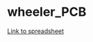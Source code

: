 # wheeler_PCB
[Link to spreadsheet](https://docs.google.com/spreadsheets/d/1u32QXF2sBAJVFp-kBQT08TGvSo9xbbkm4VCSQnjvcI0/edit#gid=474216127)
